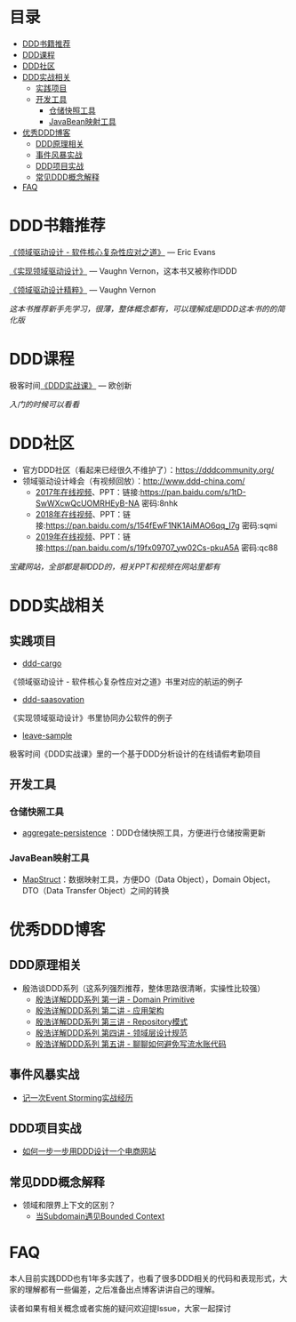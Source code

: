 目录
=================

* [DDD书籍推荐](#ddd书籍推荐)
* [DDD课程](#ddd课程)
* [DDD社区](#ddd社区)
* [DDD实战相关](#ddd实战相关)
   * [实践项目](#实践项目)
   * [开发工具](#开发工具)
      * [仓储快照工具](#仓储快照工具)
      * [JavaBean映射工具](#javabean映射工具)
* [优秀DDD博客](#优秀ddd博客)
   * [DDD原理相关](#ddd原理相关)
   * [事件风暴实战](#事件风暴实战)
   * [DDD项目实战](#ddd项目实战)
   * [常见DDD概念解释](#常见ddd概念解释)
* [FAQ](#faq)

# DDD书籍推荐

[《领域驱动设计 - 软件核心复杂性应对之道》](https://book.douban.com/subject/26819666/) — Eric Evans

[《实现领域驱动设计》](https://book.douban.com/subject/25844633/) — Vaughn Vernon，这本书又被称作IDDD

[《领域驱动设计精粹》](https://book.douban.com/subject/30333944/) — Vaughn Vernon

*这本书推荐新手先学习，很薄，整体概念都有，可以理解成是IDDD这本书的的简化版*

# DDD课程

极客时间[《DDD实战课》](https://time.geekbang.org/column/intro/238?code=Dq5EPat2lNV4uAWZZZXDh1XwkFhfbSyCQCJd4UDnlfQ%3D) — 欧创新

*入门的时候可以看看*

# DDD社区

* 官方DDD社区（看起来已经很久不维护了）：https://dddcommunity.org/
* 领域驱动设计峰会（有视频回放）：http://www.ddd-china.com/
  * [2017年在线视频](https://www.itdks.com/Home/Act/apply?mUid=3049982&id=1790)、PPT：链接:https://pan.baidu.com/s/1tD-SwWXcwQcUOMRHEyB-NA  密码:8nhk
  * [2018年在线视频](https://www.itdks.com/index.php/Act/apply_upgrade/id/2638/mUid/0/tpl/tpltwo.html#dingbu)、PPT：链接:https://pan.baidu.com/s/154fEwF1NK1AiMAO6qq_I7g  密码:sqmi
  * [2019年在线视频](https://www.itdks.com/Act/apply?id=3188&from=search)、PPT：链接:https://pan.baidu.com/s/19fx09707_yw02Cs-pkuA5A  密码:qc88

*宝藏网站，全部都是聊DDD的，相关PPT和视频在网站里都有*

# DDD实战相关

## 实践项目

* [ddd-cargo](https://github.com/citerus/dddsample-core)

《领域驱动设计 - 软件核心复杂性应对之道》书里对应的航运的例子

* [ddd-saasovation](https://github.com/VaughnVernon/IDDD_Samples)

《实现领域驱动设计》书里协同办公软件的例子

* [leave-sample](https://github.com/ouchuangxin/leave-sample)

极客时间《DDD实战课》里的一个基于DDD分析设计的在线请假考勤项目

## 开发工具

### 仓储快照工具

* [aggregate-persistence](https://github.com/meixuesong/aggregate-persistence) ：DDD仓储快照工具，方便进行仓储按需更新

### JavaBean映射工具

* [MapStruct](https://github.com/mapstruct/mapstruct)：数据映射工具，方便DO（Data Object），Domain Object，DTO（Data Transfer Object）之间的转换

# 优秀DDD博客

## DDD原理相关

* 殷浩谈DDD系列（这系列强烈推荐，整体思路很清晰，实操性比较强）
  * [殷浩详解DDD系列 第一讲 - Domain Primitive](https://mp.weixin.qq.com/s/kpXklmidsidZEiHNw57QAQ)
  * [殷浩详解DDD系列 第二讲 - 应用架构](https://mp.weixin.qq.com/s/MU1rqpQ1aA1p7OtXqVVwxQ)
  * [殷浩详解DDD系列 第三讲 - Repository模式](https://mp.weixin.qq.com/s/1bcymUcjCkOdvVygunShmw)
  * [殷浩详解DDD系列 第四讲 - 领域层设计规范](https://mp.weixin.qq.com/s/w1zqhWGuDPsCayiOgfxk6w)
  * [殷浩详解DDD系列 第五讲 - 聊聊如何避免写流水账代码](https://mp.weixin.qq.com/s/1rdnkROdcNw5ro4ct99SqQ)

## 事件风暴实战

* [记一次Event Storming实战经历](https://www.jianshu.com/p/ba85d2a9a9d8)

## DDD项目实战

* [如何一步一步用DDD设计一个电商网站](https://www.cnblogs.com/Zachary-Fan/p/5991674.html)

## 常见DDD概念解释

* 领域和限界上下文的区别？
  * [当Subdomain遇见Bounded Context](https://insights.thoughtworks.cn/subdomain-and-bounded-context/)

# FAQ

本人目前实践DDD也有1年多实践了，也看了很多DDD相关的代码和表现形式，大家的理解都有一些偏差，之后准备出点博客讲讲自己的理解。

读者如果有相关概念或者实施的疑问欢迎提Issue，大家一起探讨

